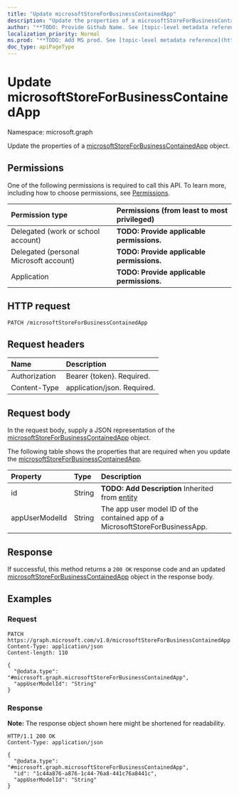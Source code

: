 ```yaml
---
title: "Update microsoftStoreForBusinessContainedApp"
description: "Update the properties of a microsoftStoreForBusinessContainedApp object."
author: "**TODO: Provide Github Name. See [topic-level metadata reference](https://msgo.azurewebsites.net/add/document/guidelines/metadata.html#topic-level-metadata)**"
localization_priority: Normal
ms.prod: "**TODO: Add MS prod. See [topic-level metadata reference](https://msgo.azurewebsites.net/add/document/guidelines/metadata.html#topic-level-metadata)**"
doc_type: apiPageType
---
```


# Update microsoftStoreForBusinessContainedApp
Namespace: microsoft.graph



Update the properties of a [microsoftStoreForBusinessContainedApp](../resources/microsoftstoreforbusinesscontainedapp.md) object.

## Permissions
One of the following permissions is required to call this API. To learn more, including how to choose permissions, see [Permissions](/graph/permissions-reference).

|Permission type|Permissions (from least to most privileged)|
|:---|:---|
|Delegated (work or school account)|**TODO: Provide applicable permissions.**|
|Delegated (personal Microsoft account)|**TODO: Provide applicable permissions.**|
|Application|**TODO: Provide applicable permissions.**|

## HTTP request

<!-- {
  "blockType": "ignored"
}
-->
``` http
PATCH /microsoftStoreForBusinessContainedApp
```

## Request headers
|Name|Description|
|:---|:---|
|Authorization|Bearer {token}. Required.|
|Content-Type|application/json. Required.|

## Request body
In the request body, supply a JSON representation of the [microsoftStoreForBusinessContainedApp](../resources/microsoftstoreforbusinesscontainedapp.md) object.

The following table shows the properties that are required when you update the [microsoftStoreForBusinessContainedApp](../resources/microsoftstoreforbusinesscontainedapp.md).

|Property|Type|Description|
|:---|:---|:---|
|id|String|**TODO: Add Description** Inherited from [entity](../resources/entity.md)|
|appUserModelId|String|The app user model ID of the contained app of a MicrosoftStoreForBusinessApp.|



## Response

If successful, this method returns a `200 OK` response code and an updated [microsoftStoreForBusinessContainedApp](../resources/microsoftstoreforbusinesscontainedapp.md) object in the response body.

## Examples

### Request
<!-- {
  "blockType": "request",
  "name": "update_microsoftstoreforbusinesscontainedapp"
}
-->
``` http
PATCH https://graph.microsoft.com/v1.0/microsoftStoreForBusinessContainedApp
Content-Type: application/json
Content-length: 110

{
  "@odata.type": "#microsoft.graph.microsoftStoreForBusinessContainedApp",
  "appUserModelId": "String"
}
```


### Response
**Note:** The response object shown here might be shortened for readability.
<!-- {
  "blockType": "response",
  "truncated": true
}
-->
``` http
HTTP/1.1 200 OK
Content-Type: application/json

{
  "@odata.type": "#microsoft.graph.microsoftStoreForBusinessContainedApp",
  "id": "1c44a876-a876-1c44-76a8-441c76a8441c",
  "appUserModelId": "String"
}
```

